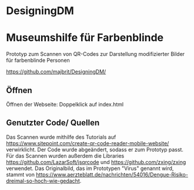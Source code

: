 # DesigningDM
# Museumshilfe für Farbenblinde
Prototyp zum Scannen von QR-Codes zur Darstellung modifizierter Bilder für farbenblinde Personen

https://github.com/majbrit/DesigningDM/

## Öffnen
Öffnen der Webseite: Doppelklick auf index.html

## Genutzter Code/ Quellen
Das Scannen wurde mithilfe des Tutorials auf https://www.sitepoint.com/create-qr-code-reader-mobile-website/ verwirklicht. Der Code wurde abgeändert, sodass er zum Prototyp passt. Für das Scannen wurden außerdem die Libraries https://github.com/LazarSoft/jsqrcode und https://github.com/zxing/zxing verwendet.
Das Originalbild, das im Prototypen "Virus" genannt wird, stammt von https://www.aerzteblatt.de/nachrichten/54016/Dengue-Risiko-dreimal-so-hoch-wie-gedacht.
